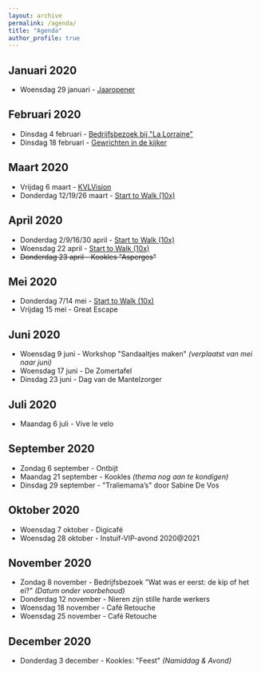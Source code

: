 ```yaml
---
layout: archive
permalink: /agenda/
title: "Agenda"
author_profile: true
---
```


## Januari 2020
- Woensdag 29 januari - [Jaaropener](/assets/media/agenda/2020-01-29-Start.pdf)

## Februari 2020
- Dinsdag 4 februari - [Bedrijfsbezoek bij "La Lorraine"](/assets/media/agenda/2020-02-04-lorraine.jpg)
- Dinsdag 18 februari - [Gewrichten in de kijker](/assets/media/agenda/2020-02-18-Gewrichten-in-de-kijker.pdf)

## Maart 2020
- Vrijdag 6 maart - [KVLVision](/assets/media/agenda/2020-03-06-KVLVision.pdf)
- Donderdag 12/19/26 maart - [Start to Walk (10x)](/assets/media/agenda/2020-03-12-start-to-walk.jpg)

## April 2020
- Donderdag 2/9/16/30 april - [Start to Walk (10x)](/assets/media/agenda/2020-03-12-start-to-walk.jpg)
- Woensdag 22 april - [Start to Walk (10x)](/assets/media/agenda/2020-03-12-start-to-walk.jpg)
- <s>Donderdag 23 april - Kookles "Asperges"</s>

## Mei 2020
- Donderdag 7/14 mei - [Start to Walk (10x)](/assets/media/agenda/2020-03-12-start-to-walk.jpg)
- Vrijdag 15 mei - Great Escape

## Juni 2020
- Woensdag 9 juni - Workshop "Sandaaltjes maken" _(verplaatst van mei naar juni)_
- Woensdag 17 juni - De Zomertafel
- Dinsdag  23 juni - Dag van de Mantelzorger

## Juli 2020
- Maandag 6 juli - Vive le velo

## September 2020
- Zondag 6 september - Ontbijt
- Maandag 21 september - Kookles _(thema nog aan te kondigen)_
- Dinsdag 29 september - "Traliemama’s" door Sabine De Vos

## Oktober 2020
- Woensdag 7 oktober - Digicafé
- Woensdag 28 oktober - Instuif-VIP-avond 2020@2021

## November 2020
- Zondag 8 november - Bedrijfsbezoek "Wat was er eerst: de kip of het ei?" _(Datum onder voorbehoud)_
- Donderdag 12 november - Nieren zijn stille harde werkers
- Woensdag 18 november - Café Retouche
- Woensdag 25 november - Café Retouche

## December 2020
- Donderdag 3 december - Kookles: "Feest" _(Namiddag & Avond)_
